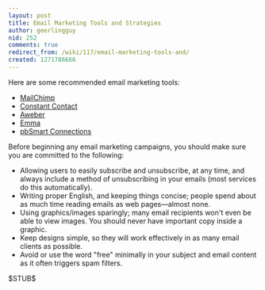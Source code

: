 ```yaml
---
layout: post
title: Email Marketing Tools and Strategies
author: geerlingguy
nid: 252
comments: true
redirect_from: /wiki/117/email-marketing-tools-and/
created: 1271786666
---
```

<p>Here are some recommended email marketing tools:</p><ul><li><a href="http://www.mailchimp.com/">MailChimp</a></li><li><a href="http://www.constantcontact.com/">Constant Contact</a></li><li><a href="http://www.aweber.com/">Aweber</a></li><li><a href="http://www.myemma.com/">Emma</a></li><li><a href="http://www.pb.com/email-marketing-software/" target="_blank">pbSmart Connections</a></li></ul><p>Before beginning any email marketing campaigns, you should make sure you are committed to the following:</p><ul><li>Allowing users to easily subscribe and unsubscribe, at any time, and always include a method of unsubscribing in your emails (most services do this automatically).</li><li>Writing proper English, and keeping things concise; people spend about as much time reading emails as web pages—almost none.</li><li>Using graphics/images sparingly; many email recipients won't even be able to view images. You should never have important copy inside a graphic.</li><li>Keep designs simple, so they will work effectively in as many email clients as possible.</li><li>Avoid or use the word "free" minimally in your subject and email content as it often triggers spam filters.</li></ul><p>$STUB$</p>
